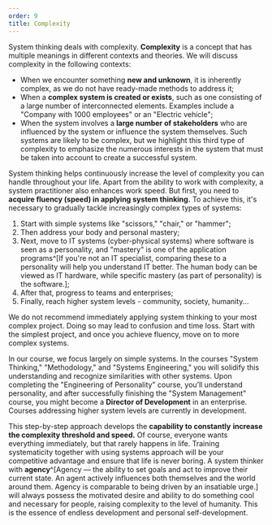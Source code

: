 ```yaml
---
order: 9
title: Complexity
---
```


System thinking deals with complexity. **Complexity** is a concept that has multiple meanings in different contexts and theories. We will discuss complexity in the following contexts:

* When we encounter something **new and unknown**, it is inherently complex, as we do not have ready-made methods to address it;
* When a **complex system is created or exists**, such as one consisting of a large number of interconnected elements. Examples include a "Company with 1000 employees" or an "Electric vehicle";
* When the system involves a **large number of stakeholders** who are influenced by the system or influence the system themselves. Such systems are likely to be complex, but we highlight this third type of complexity to emphasize the numerous interests in the system that must be taken into account to create a successful system.

System thinking helps continuously increase the level of complexity you can handle throughout your life. Apart from the ability to work with complexity, a system practitioner also enhances work speed. But first, you need to **acquire fluency (speed) in applying system thinking.** To achieve this, it's necessary to gradually tackle increasingly complex types of systems:

1. Start with simple systems like "scissors," "chair," or "hammer";
2. Then address your body and personal mastery;
3. Next, move to IT systems (cyber-physical systems) where software is seen as a personality, and "mastery" is one of the application programs^[If you're not an IT specialist, comparing these to a personality will help you understand IT better. The human body can be viewed as IT hardware, while specific mastery (as part of personality) is the software.];
4. After that, progress to teams and enterprises;
5. Finally, reach higher system levels - community, society, humanity...

We do not recommend immediately applying system thinking to your most complex project. Doing so may lead to confusion and time loss. Start with the simplest project, and once you achieve fluency, move on to more complex systems.

In our course, we focus largely on simple systems. In the courses "System Thinking," "Methodology," and "Systems Engineering," you will solidify this understanding and recognize similarities with other systems. Upon completing the "Engineering of Personality" course, you’ll understand personality, and after successfully finishing the "System Management" course, you might become a **Director of Development** in an enterprise. Courses addressing higher system levels are currently in development.

This step-by-step approach develops the **capability to constantly** **increase** **the complexity threshold and speed.** Of course, everyone wants everything immediately, but that rarely happens in life. Training systematicity together with using systems approach will be your competitive advantage and ensure that life is never boring. A system thinker with **agency**^[Agency — the ability to set goals and act to improve their current state. An agent actively influences both themselves and the world around them. Agency is comparable to being driven by an insatiable urge.] will always possess the motivated desire and ability to do something cool and necessary for people, raising complexity to the level of humanity. This is the essence of endless development and personal self-development.
